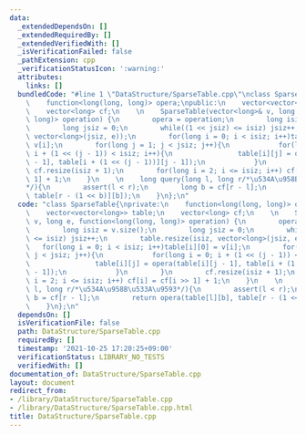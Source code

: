 ```yaml
---
data:
  _extendedDependsOn: []
  _extendedRequiredBy: []
  _extendedVerifiedWith: []
  _isVerificationFailed: false
  _pathExtension: cpp
  _verificationStatusIcon: ':warning:'
  attributes:
    links: []
  bundledCode: "#line 1 \"DataStructure/SparseTable.cpp\"\nclass SparseTable{\nprivate:\n\
    \    function<long(long, long)> opera;\npublic:\n    vector<vector<long>> table;\n\
    \    vector<long> cf;\n    \n    SparseTable(vector<long>& v, long e, function<long(long,\
    \ long)> operation) {\n        opera = operation;\n        long isiz = v.size();\n\
    \        long jsiz = 0;\n        while((1 << jsiz) <= isiz) jsiz++;\n        table.resize(isiz,\
    \ vector<long>(jsiz, e));\n        for(long i = 0; i < isiz; i++)table[i][0] =\
    \ v[i];\n        for(long j = 1; j < jsiz; j++){\n            for(long i = 0;\
    \ i + (1 << (j - 1)) < isiz; i++){\n                table[i][j] = opera(table[i][j\
    \ - 1], table[i + (1 << (j - 1))][j - 1]);\n            }\n        }\n       \
    \ cf.resize(isiz + 1);\n        for(long i = 2; i <= isiz; i++) cf[i] = cf[i >>\
    \ 1] + 1;\n    }\n    \n    long query(long l, long r/*\u534A\u958B\u533A\u9593\
    */){\n        assert(l < r);\n        long b = cf[r - l];\n        return opera(table[l][b],\
    \ table[r - (1 << b)][b]);\n    }\n};\n"
  code: "class SparseTable{\nprivate:\n    function<long(long, long)> opera;\npublic:\n\
    \    vector<vector<long>> table;\n    vector<long> cf;\n    \n    SparseTable(vector<long>&\
    \ v, long e, function<long(long, long)> operation) {\n        opera = operation;\n\
    \        long isiz = v.size();\n        long jsiz = 0;\n        while((1 << jsiz)\
    \ <= isiz) jsiz++;\n        table.resize(isiz, vector<long>(jsiz, e));\n     \
    \   for(long i = 0; i < isiz; i++)table[i][0] = v[i];\n        for(long j = 1;\
    \ j < jsiz; j++){\n            for(long i = 0; i + (1 << (j - 1)) < isiz; i++){\n\
    \                table[i][j] = opera(table[i][j - 1], table[i + (1 << (j - 1))][j\
    \ - 1]);\n            }\n        }\n        cf.resize(isiz + 1);\n        for(long\
    \ i = 2; i <= isiz; i++) cf[i] = cf[i >> 1] + 1;\n    }\n    \n    long query(long\
    \ l, long r/*\u534A\u958B\u533A\u9593*/){\n        assert(l < r);\n        long\
    \ b = cf[r - l];\n        return opera(table[l][b], table[r - (1 << b)][b]);\n\
    \    }\n};\n"
  dependsOn: []
  isVerificationFile: false
  path: DataStructure/SparseTable.cpp
  requiredBy: []
  timestamp: '2021-10-25 17:20:25+09:00'
  verificationStatus: LIBRARY_NO_TESTS
  verifiedWith: []
documentation_of: DataStructure/SparseTable.cpp
layout: document
redirect_from:
- /library/DataStructure/SparseTable.cpp
- /library/DataStructure/SparseTable.cpp.html
title: DataStructure/SparseTable.cpp
---
```


